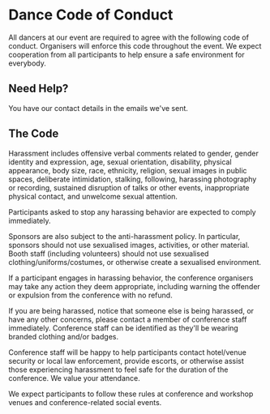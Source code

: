 # Dance Code of Conduct

All dancers at our event are required to agree with the following code of conduct. Organisers will
enforce this code throughout the event. We expect cooperation from all participants to help ensure a
safe environment for everybody.

## Need Help?

You have our contact details in the emails we've sent.

## The Code

Harassment includes offensive verbal comments related to gender, gender identity and expression,
age, sexual orientation, disability, physical appearance, body size, race, ethnicity, religion,
sexual images in public spaces, deliberate intimidation, stalking, following,
harassing photography or recording, sustained disruption of talks or other events, inappropriate
physical contact, and unwelcome sexual attention.

Participants asked to stop any harassing behavior are expected to comply immediately.

Sponsors are also subject to the anti-harassment policy. In particular, sponsors should not use
sexualised images, activities, or other material. Booth staff (including volunteers) should not use
sexualised clothing/uniforms/costumes, or otherwise create a sexualised environment.

If a participant engages in harassing behavior, the conference organisers may take any action they
deem appropriate, including warning the offender or expulsion from the conference with no refund.

If you are being harassed, notice that someone else is being harassed, or have any other concerns,
please contact a member of conference staff immediately. Conference staff can be identified as
they'll be wearing branded clothing and/or badges.

Conference staff will be happy to help participants contact hotel/venue security or local law
enforcement, provide escorts, or otherwise assist those experiencing harassment to feel safe for the
duration of the conference. We value your attendance.

We expect participants to follow these rules at conference and workshop venues and conference-related social events.
